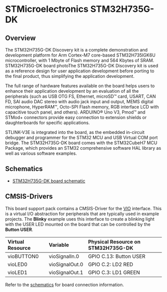 # STMicroelectronics STM32H735G-DK

## Overview

The STM32H735G-DK Discovery kit is a complete demonstration and development platform for Arm Cortex-M7 core-based STM32H735IGK6U microcontroller, with 1 Mbyte of Flash memory and 564 Kbytes of SRAM. STM32H735G-DK board photoThe STM32H735G-DK Discovery kit is used as a reference design for user application development before porting to the final product, thus simplifying the application development.

The full range of hardware features available on the board helps users to enhance their application development by an evaluation of all the peripherals (such as USB OTG FS, Ethernet, microSD™ card, USART, CAN FD, SAI audio DAC stereo with audio jack input and output, MEMS digital microphone, HyperRAM™, Octo-SPI Flash memory, RGB interface LCD with capacitive touch panel, and others). ARDUINO® Uno V3, Pmod™ and STMod+ connectors provide easy connection to extension shields or daughterboards for specific applications.

STLINK-V3E is integrated into the board, as the embedded in-circuit debugger and programmer for the STM32 MCU and USB Virtual COM port bridge.
The STM32H735G-DK board comes with the STM32CubeH7 MCU Package, which provides an STM32 comprehensive software HAL library as well as various software examples.

## Schematics

- [STM32H735G-DK board schematic](https://www.st.com/resource/en/schematic_pack/mb1520-h735i-b02_schematic.pdf)

## CMSIS-Drivers

This board support pack contains a CMSIS-Driver for the [VIO](https://arm-software.github.io/CMSIS_5/develop/Driver/html/group__vio__interface__gr.html) interface. This is a virtual I/O abstraction for peripherals that are typically used in example projects. The **Blinky** example uses this interface to create a blinking light with the USER LED mounted on the board that can be controlled by the **Button USER**.

Virtual Resource  | Variable       | Physical Resource on STM32H735G-DK             |
:-----------------|:---------------|:-----------------------------------------------|
vioBUTTON0        | vioSignalIn.0  | GPIO C.13: Button USER                         |
vioLED0           | vioSignalOut.0 | GPIO C.2:  LD2 RED                             |
vioLED1           | vioSignalOut.1 | GPIO C.3:  LD1 GREEN                           |

Refer to the [schematics](#schematics) for board connection information.

